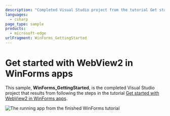 ```yaml
---
description: "Completed Visual Studio project from the tutorial Get started with WebView2 in WinForms apps."
languages: 
  - csharp
page_type: sample
products: 
  - microsoft-edge
urlFragment: WinForms_GettingStarted
---
```

# Get started with WebView2 in WinForms apps

<!-- only enough info to differentiate this sample vs the others; what is different about this sample compared to the sibling samples? -->
This sample, **WinForms_GettingStarted**, is the completed Visual Studio project that results from following the steps in the tutorial [Get started with WebView2 in WinForms apps](https://learn.microsoft.com/microsoft-edge/webview2/get-started/winforms).

![The running app from the finished WinForms tutorial](screenshots/winforms-bing.png)
